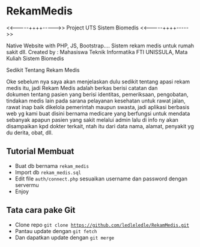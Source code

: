 # RekamMedis

<<-----++++----->> Project UTS Sistem Biomedis <<-----++++----->>

Native Website with PHP, JS, Bootstrap....
Sistem rekam medis untuk rumah sakit dll.
Created by : Mahasiswa Teknik Informatika FTI UNISSULA, Mata Kuliah Sistem Biomedis

Sedikit Tentang Rekam Medis

Oke sebelum nya saya akan menjelaskan dulu sedikit tentang apasi rekam medis itu, jadi Rekam Medis adalah berkas berisi catatan dan dokumen tentang pasien yang berisi identitas, pemeriksaan, pengobatan, tindakan medis lain pada sarana pelayanan kesehatan untuk rawat jalan, rawat inap baik dikelola pemerintah maupun swasta, jadi aplikasi berbasis web yg kami buat disini bernama medicare yang berfungsi untuk mendata sebanyak apapun pasien yang sakit melalui admin lalu di info ny akan disampaikan kpd dokter terkait, ntah itu dari data nama, alamat, penyakit yg du derita, obat, dll.

Tutorial Membuat
-

- Buat db bernama <code>rekam_medis</code>
- Import db <code>rekam_medis.sql</code>
- Edit file <code>auth/connect.php</code> sesuaikan username dan password dengan servermu
- Enjoy


Tata cara pake Git
-

- Clone repo <code>git clone https://github.com/ledleledle/RekamMedis.git</code>
- Pantau update dengan <code>git fetch</code>
- Dan dapatkan update dengan <code>git merge</code>
